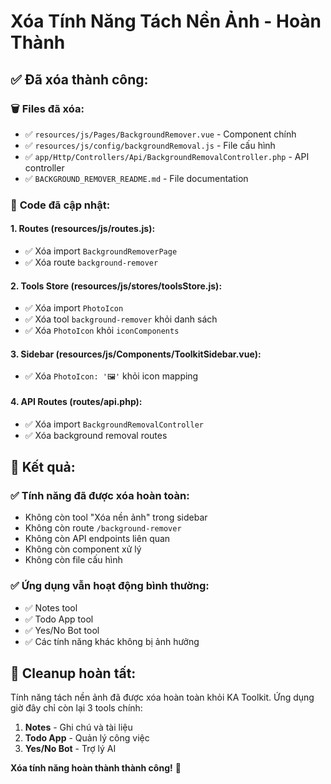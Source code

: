 # Xóa Tính Năng Tách Nền Ảnh - Hoàn Thành

## ✅ **Đã xóa thành công:**

### 🗑️ **Files đã xóa:**

-   ✅ `resources/js/Pages/BackgroundRemover.vue` - Component chính
-   ✅ `resources/js/config/backgroundRemoval.js` - File cấu hình
-   ✅ `app/Http/Controllers/Api/BackgroundRemovalController.php` - API controller
-   ✅ `BACKGROUND_REMOVER_README.md` - File documentation

### 🔧 **Code đã cập nhật:**

#### **1. Routes (resources/js/routes.js):**

-   ✅ Xóa import `BackgroundRemoverPage`
-   ✅ Xóa route `background-remover`

#### **2. Tools Store (resources/js/stores/toolsStore.js):**

-   ✅ Xóa import `PhotoIcon`
-   ✅ Xóa tool `background-remover` khỏi danh sách
-   ✅ Xóa `PhotoIcon` khỏi `iconComponents`

#### **3. Sidebar (resources/js/Components/ToolkitSidebar.vue):**

-   ✅ Xóa `PhotoIcon: '🖼️'` khỏi icon mapping

#### **4. API Routes (routes/api.php):**

-   ✅ Xóa import `BackgroundRemovalController`
-   ✅ Xóa background removal routes

## 🎯 **Kết quả:**

### ✅ **Tính năng đã được xóa hoàn toàn:**

-   Không còn tool "Xóa nền ảnh" trong sidebar
-   Không còn route `/background-remover`
-   Không còn API endpoints liên quan
-   Không còn component xử lý
-   Không còn file cấu hình

### ✅ **Ứng dụng vẫn hoạt động bình thường:**

-   ✅ Notes tool
-   ✅ Todo App tool
-   ✅ Yes/No Bot tool
-   ✅ Các tính năng khác không bị ảnh hưởng

## 🧹 **Cleanup hoàn tất:**

Tính năng tách nền ảnh đã được xóa hoàn toàn khỏi KA Toolkit. Ứng dụng giờ đây chỉ còn lại 3 tools chính:

1. **Notes** - Ghi chú và tài liệu
2. **Todo App** - Quản lý công việc
3. **Yes/No Bot** - Trợ lý AI

**Xóa tính năng hoàn thành thành công!** 🎉
